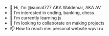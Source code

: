 - 👋 Hi, I’m @sumat777 AKA Waldemar, AKA AV
- 👀 I’m interested in coding, banking, chess
- 🌱 I’m currently learning js
- 💞️ I’m looking to collaborate on making projects
- 📫 How to reach me: personal website wpvi.ru 

<!---//
sumat777/sumat777 is a ✨ special ✨ repository because its `README.md` (this file) appears on your GitHub profile.
You can click the Preview link to take a look at your changes.
//--->
